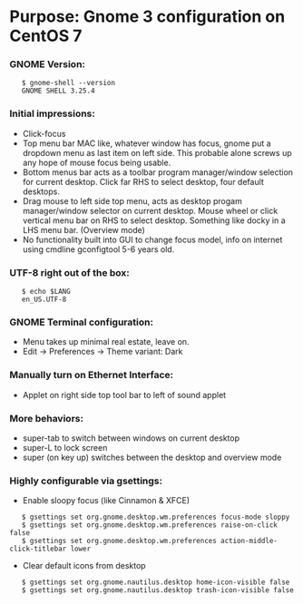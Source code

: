 # Purpose: Gnome 3 configuration on CentOS 7

### GNOME Version:
```
   $ gnome-shell --version
   GNOME SHELL 3.25.4
```

### Initial impressions:
* Click-focus
* Top menu bar MAC like, whatever window has focus, gnome
  put a dropdown menu as last item on left side.  This probable
  alone screws up any hope of mouse focus being usable.
* Bottom menus bar acts as a toolbar program manager/window selection
  for current desktop.  Click far RHS to select desktop, four default
  desktops. 
* Drag mouse to left side top menu, acts as desktop progam
  manager/window selector on current desktop.  Mouse wheel or click
  vertical menu bar on RHS to select desktop.  Something like
  docky in a LHS menu bar.  (Overview mode)
* No functionality built into GUI to change focus model, info on
  internet using cmdline gconfigtool 5-6 years old.

### UTF-8 right out of the box:
```
   $ echo $LANG
   en_US.UTF-8
```

### GNOME Terminal configuration:
* Menu takes up minimal real estate, leave on.
* Edit -> Preferences -> Theme variant: Dark

### Manually turn on Ethernet Interface:
* Applet on right side top tool bar to left of sound applet

### More behaviors:
* super-tab to switch between windows on current desktop
* super-L to lock screen
* super (on key up) switches between the desktop and overview mode

### Highly configurable via gsettings:
* Enable sloopy focus (like Cinnamon & XFCE)
```
   $ gsettings set org.gnome.desktop.wm.preferences focus-mode sloppy
   $ gsettings set org.gnome.desktop.wm.preferences raise-on-click false
   $ gsettings set org.gnome.desktop.wm.preferences action-middle-click-titlebar lower
```
* Clear default icons from desktop
```
   $ gsettings set org.gnome.nautilus.desktop home-icon-visible false
   $ gsettings set org.gnome.nautilus.desktop trash-icon-visible false
```

